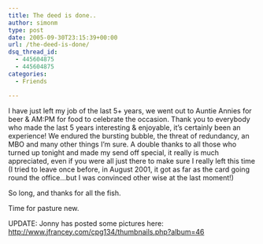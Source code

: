 ```yaml
---
title: The deed is done..
author: simonm
type: post
date: 2005-09-30T23:15:39+00:00
url: /the-deed-is-done/
dsq_thread_id:
  - 445604875
  - 445604875
categories:
  - Friends

---
```

I have just left my job of the last 5+ years, we went out to Auntie Annies for beer & AM:PM for food to celebrate the occasion. Thank you to everybody who made the last 5 years interesting & enjoyable, it&#8217;s certainly been an experience! We endured the bursting bubble, the threat of redundancy, an MBO and many other things I&#8217;m sure. A double thanks to all those who turned up tonight and made my send off special, it really is much appreciated, even if you were all just there to make sure I really left this time (I tried to leave once before, in August 2001, it got as far as the card going round the office&#8230;but I was convinced other wise at the last moment!)

So long, and thanks for all the fish.

Time for pasture new.

UPDATE: Jonny has posted some pictures here: <http://www.jfrancey.com/cpg134/thumbnails.php?album=46>